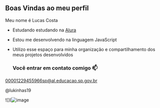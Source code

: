 ## Boas Vindas ao meu perfil 

Meu nome é Lucas Costa

- Estudando estudando na [Alura](https://www.alura.com.br)
- Estou me desenvolvendo na linguagem JavaScript
- Utilizo esse espaço para minha organização e compartilhamento dos meus projetos desenvolvidos

  ### Você entrar em contato comigo 📫

00001229455966sp@al.educacao.sp.gov.br

@lukinhas19

![](![image](https://github.com/lukinhas19/lukinhas19/assets/172426581/ccc62c70-41e5-4f32-b784-0e1d447fc427)


